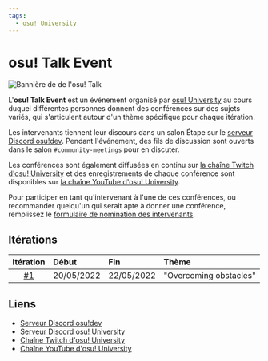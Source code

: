 ```yaml
---
tags:
  - osu! University
---
```


# osu! Talk Event

![Bannière de de l'osu! Talk](img/banner.png)

L'**osu! Talk Event** est un événement organisé par [osu! University](/wiki/Community/Discord_servers/osu!_University) au cours duquel différentes personnes donnent des conférences sur des sujets variés, qui s'articulent autour d'un thème spécifique pour chaque itération.

Les intervenants tiennent leur discours dans un salon Étape sur le [serveur Discord osu!dev](/wiki/Community/osu!dev_Discord_server). Pendant l'événement, des fils de discussion sont ouverts dans le salon `#community-meetings` pour en discuter.

Les conférences sont également diffusées en continu sur [la chaîne Twitch d'osu! University](https://twitch.tv/osuuniversity) et des enregistrements de chaque conférence sont disponibles sur [la chaîne YouTube d'osu! University](https://www.youtube.com/c/osuuniversity).

Pour participer en tant qu'intervenant à l'une de ces conférences, ou recommander quelqu'un qui serait apte à donner une conférence, remplissez le [formulaire de nomination des intervenants](https://forms.gle/HCD6ac8JwURGh8zx8).

## Itérations

| Itération | Début | Fin | Thème |
| :-: | :-- | :-- | :-- |
| [#1](Overcoming_Obstacles) | 20/05/2022 | 22/05/2022 | "Overcoming obstacles" |

## Liens

- [Serveur Discord osu!dev](/wiki/Community/osu!dev_Discord_server)
- [Serveur Discord osu! University](https://discord.gg/QubdHdnBVg)
- [Chaîne Twitch d'osu! University](https://twitch.tv/osuuniversity)
- [Chaîne YouTube d'osu! University](https://www.youtube.com/c/osuuniversity)
